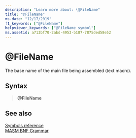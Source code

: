 ```yaml
---
description: "Learn more about: \@FileName"
title: "@FileName"
ms.date: "12/17/2019"
f1_keywords: ["@FileName"]
helpviewer_keywords: ["@FileName symbol"]
ms.assetid: a713bf70-2abd-4953-b187-7875ded58e52
---
```

# \@FileName

The base name of the main file being assembled (text macro).

## Syntax

> **\@FileName**

## See also

[Symbols reference](symbols-reference.md)\
[MASM BNF Grammar](masm-bnf-grammar.md)

